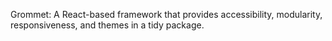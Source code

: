 Grommet: A React-based framework that provides accessibility, modularity, responsiveness, and themes in a tidy package.